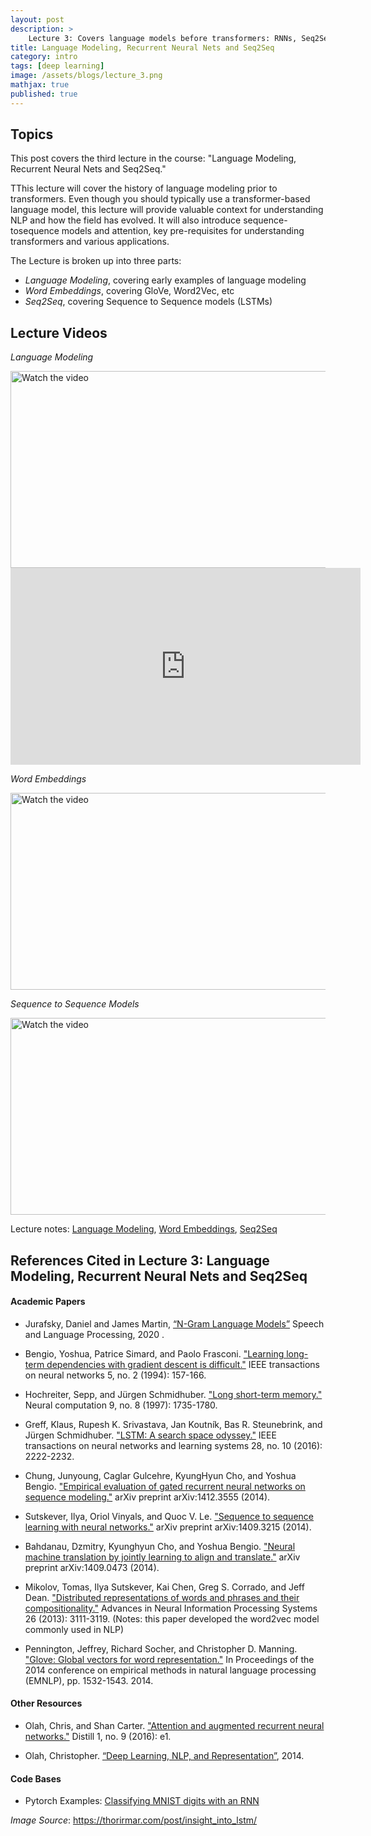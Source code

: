 ```yaml
---
layout: post
description: >
    Lecture 3: Covers language models before transformers: RNNs, Seq2Seq, LSTM models
title: Language Modeling, Recurrent Neural Nets and Seq2Seq   
category: intro
tags: [deep learning]
image: /assets/blogs/lecture_3.png
mathjax: true
published: true
---
```


## Topics

This post covers the third lecture in the course: "Language Modeling, Recurrent Neural Nets and Seq2Seq." 

TThis lecture will cover the history of language modeling prior to transformers. Even though you
should typically use a transformer-based language model, this lecture will provide valuable
context for understanding NLP and how the field has evolved. It will also introduce sequence-tosequence models and attention, key pre-requisites for understanding transformers and various
applications.

The Lecture is broken up into three parts: 
 - _Language Modeling_, covering early examples of language modeling
 - _Word Embeddings_, covering GloVe, Word2Vec, etc
 - _Seq2Seq_, covering Sequence to Sequence models (LSTMs)

## Lecture Videos

_Language Modeling_

<a href="https://www.youtube.com/watch?v=4P_qsKMsE2E&ab_channel=MelissaDell" target="_blank">
 <img src="http://img.youtube.com/vi/4P_qsKMsE2E/mqdefault.jpg" alt="Watch the video" width="560" height="315" />
</a>


<iframe width="560" height="315" src="https://www.youtube.com/embed/U0zkQVQrxdw" title="YouTube video player" frameborder="0" allow="accelerometer; autoplay; clipboard-write; encrypted-media; gyroscope; picture-in-picture; web-share" allowfullscreen></iframe>

_Word Embeddings_

<a href="https://www.youtube.com/watch?v=wjoDqcEXIJ8&ab_channel=MelissaDell" target="_blank">
 <img src="http://img.youtube.com/vi/wjoDqcEXIJ8/mqdefault.jpg" alt="Watch the video" width="560" height="315" />
</a>

_Sequence to Sequence Models_

<a href="https://www.youtube.com/watch?v=vYi5btbpSgI&ab_channel=MelissaDell" target="_blank">
 <img src="http://img.youtube.com/vi/vYi5btbpSgI/mqdefault.jpg" alt="Watch the video" width="560" height="315" />
</a>

Lecture notes: [Language Modeling](https://www.dropbox.com/s/1witjrhf87jeo4e/lecture_rnns.pdf?dl=0), [Word Embeddings](https://www.dropbox.com/s/7ah57lns4eil9fv/lecture_words.pdf?dl=0), [Seq2Seq](https://www.dropbox.com/s/83wl89il8nwc2zp/lecture_seq2seq.pdf?dl=0)


## References Cited in Lecture 3: Language Modeling, Recurrent Neural Nets and Seq2Seq

#### Academic Papers

- Jurafsky, Daniel and James Martin, [“N-Gram Language Models”](https://web.stanford.edu/~jurafsky/slp3/3.pdf) Speech and Language
Processing, 2020 .

- Bengio, Yoshua, Patrice Simard, and Paolo Frasconi. ["Learning long-term dependencies with
gradient descent is difficult."](http://www.comp.hkbu.edu.hk/~markus/teaching/comp7650/tnn-94-gradient.pdf) IEEE transactions on neural networks 5, no. 2 (1994): 157-166.

- Hochreiter, Sepp, and Jürgen Schmidhuber. ["Long short-term memory."](https://blog.xpgreat.com/file/lstm.pdf) Neural computation 9,
no. 8 (1997): 1735-1780.

- Greff, Klaus, Rupesh K. Srivastava, Jan Koutník, Bas R. Steunebrink, and Jürgen Schmidhuber.
["LSTM: A search space odyssey."](https://arxiv.org/pdf/1503.04069.pdf?fbclid=IwAR377Jhphz_xGSSThcqGUlAx8OJc_gU6Zwq8dABHOdS4WNOPRXA5LcHOjUg) IEEE transactions on neural networks and learning
systems 28, no. 10 (2016): 2222-2232.

- Chung, Junyoung, Caglar Gulcehre, KyungHyun Cho, and Yoshua Bengio. ["Empirical
evaluation of gated recurrent neural networks on sequence modeling."](https://arxiv.org/pdf/1412.3555) arXiv preprint
arXiv:1412.3555 (2014).

- Sutskever, Ilya, Oriol Vinyals, and Quoc V. Le. ["Sequence to sequence learning with neural
networks."](https://proceedings.neurips.cc/paper/2014/file/a14ac55a4f27472c5d894ec1c3c743d2-Paper.pdf) arXiv preprint arXiv:1409.3215 (2014).

- Bahdanau, Dzmitry, Kyunghyun Cho, and Yoshua Bengio. ["Neural machine translation by
jointly learning to align and translate."](https://arxiv.org/pdf/1409.0473.pdf?utm_source=ColumnsChannel) arXiv preprint arXiv:1409.0473 (2014).

- Mikolov, Tomas, Ilya Sutskever, Kai Chen, Greg S. Corrado, and Jeff Dean. ["Distributed
representations of words and phrases and their compositionality."](https://proceedings.neurips.cc/paper/2013/file/9aa42b31882ec039965f3c4923ce901b-Paper.pdf) Advances in Neural
Information Processing Systems 26 (2013): 3111-3119. (Notes: this paper developed the
word2vec model commonly used in NLP)

- Pennington, Jeffrey, Richard Socher, and Christopher D. Manning. ["Glove: Global vectors for
word representation."](https://aclanthology.org/D14-1162.pdf) In Proceedings of the 2014 conference on empirical methods in natural
language processing (EMNLP), pp. 1532-1543. 2014.

#### Other Resources

- Olah, Chris, and Shan Carter. ["Attention and augmented recurrent neural networks."](https://distill.pub/2016/augmented-rnns/) Distill 1,
no. 9 (2016): e1. 

- Olah, Christopher. [“Deep Learning, NLP, and Representation”](https://colah.github.io/posts/2014-07-NLP-RNNs-Representations/), 2014.

#### Code Bases

- Pytorch Examples: [Classifying MNIST digits with an RNN](https://github.com/pytorch/examples/tree/main/mnist_rnn)

_Image Source_: https://thorirmar.com/post/insight_into_lstm/
